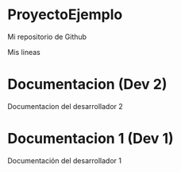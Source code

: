 # ProyectoEjemplo
Mi repositorio de Github

Mis lineas

# Documentacion (Dev 2)
Documentacion del desarrollador 2
# Documentacion 1 (Dev 1)
Documentación del desarrollador 1
